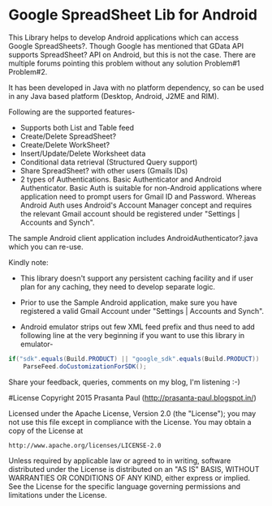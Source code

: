 # Google SpreadSheet Lib for Android
This Library helps to develop Android applications which can access Google SpreadSheets?. Though Google has mentioned that GData API supports SpreadSheet? API on Android, but this is not the case. There are multiple forums pointing this problem without any solution Problem#1 Problem#2.

It has been developed in Java with no platform dependency, so can be used in any Java based platform (Desktop, Android, J2ME and RIM).

Following are the supported features-

- Supports both List and Table feed
- Create/Delete SpreadSheet?
- Create/Delete WorkSheet?
- Insert/Update/Delete Worksheet data
- Conditional data retrieval (Structured Query support)
- Share SpreadSheet? with other users (Gmails IDs)
- 2 types of Authentications. Basic Authenticator and Android Authenticator. Basic Auth is suitable for non-Android applications where application need to prompt users for Gmail ID and Password. Whereas Android Auth uses Android's Account Manager concept and requires the relevant Gmail account should be registered under "Settings | Accounts and Synch".

The sample Android client application includes AndroidAuthenticator?.java which you can re-use.

Kindly note:
- This library doesn't support any persistent caching facility and if user plan for any caching, they need to develop separate logic.

- Prior to use the Sample Android application, make sure you have registered a valid Gmail Account under "Settings | Accounts and Synch".

- Android emulator strips out few XML feed prefix and thus need to add following line at the very beginning if you want to use this library in emulator-
````java
if("sdk".equals(Build.PRODUCT) || "google_sdk".equals(Build.PRODUCT))
    ParseFeed.doCustomizationForSDK();
````

Share your feedback, queries, comments on my blog, I'm listening :-)

#License
Copyright 2015 Prasanta Paul (http://prasanta-paul.blogspot.in/)

Licensed under the Apache License, Version 2.0 (the "License");
you may not use this file except in compliance with the License.
You may obtain a copy of the License at

    http://www.apache.org/licenses/LICENSE-2.0

Unless required by applicable law or agreed to in writing, software
distributed under the License is distributed on an "AS IS" BASIS,
WITHOUT WARRANTIES OR CONDITIONS OF ANY KIND, either express or implied.
See the License for the specific language governing permissions and
limitations under the License.
